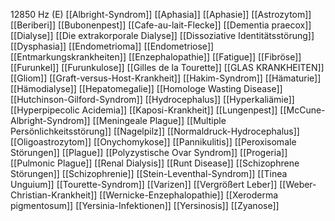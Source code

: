 12850 Hz (E)
[[Albright-Syndrom]]
[[Aphasia]]
[[Aphasie]]
[[Astrozytom]]
[[Beriberi]]
[[Bubonenpest]]
[[Cafe-au-lait-Flecke]]
[[Dementia praecox]]
[[Dialyse]]
[[Die extrakorporale Dialyse]]
[[Dissoziative Identitätsstörung]]
[[Dysphasia]]
[[Endometrioma]]
[[Endometriose]]
[[Entmarkungskrankheiten]]
[[Enzephalopathie]]
[[Fatigue]]
[[Fibröse]]
[[Furunkel]]
[[Furunkulose]]
[[Gilles de la Tourette]]
[[GLAS KRANKHEITEN]]
[[Gliom]]
[[Graft-versus-Host-Krankheit]]
[[Hakim-Syndrom]]
[[Hämaturie]]
[[Hämodialyse]]
[[Hepatomegalie]]
[[Homologe Wasting Disease]]
[[Hutchinson-Gilford-Syndrom]]
[[Hydrocephalus]]
[[Hyperkaliämie]]
[[Hyperpipecolic Acidemia]]
[[Kaposi-Krankheit]]
[[Lungenpest]]
[[McCune-Albright-Syndrom]]
[[Meningeale Plague]]
[[Multiple Persönlichkeitsstörung]]
[[Nagelpilz]]
[[Normaldruck-Hydrocephalus]]
[[Oligoastrozytom]]
[[Onychomykose]]
[[Pannikulitis]]
[[Peroxisomale Störungen]]
[[Plague]]
[[Polyzystische Ovar Syndrom]]
[[Progeria]]
[[Pulmonic Plague]]
[[Renal Dialysis]]
[[Runt Disease]]
[[Schizophrene Störungen]]
[[Schizophrenie]]
[[Stein-Leventhal-Syndrom]]
[[Tinea Unguium]]
[[Tourette-Syndrom]]
[[Varizen]]
[[Vergrößert Leber]]
[[Weber-Christian-Krankheit]]
[[Wernicke-Enzephalopathie]]
[[Xeroderma pigmentosum]]
[[Yersinia-Infektionen]]
[[Yersinosis]]
[[Zyanose]]